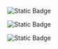 ![Static Badge](https://img.shields.io/badge/Game%20SPACE_SHOOTER-grey?style=for-the-badge)

![Static Badge](https://img.shields.io/badge/version-2021.3.11f1-blue?style=for-the-badge&logo=unity)

![Static Badge](https://img.shields.io/badge/%D0%9F%D1%80%D0%BE%D0%B5%D0%BA%D1%82%20%D0%B5%D1%89%D1%91%20%D0%BD%D0%B5%20%D0%B7%D0%B0%D0%B2%D0%B5%D1%80%D1%88%D1%91%D0%BD%20%D0%B4%D0%BE%20%D0%BA%D0%BE%D0%BD%D1%86%D0%B0%20-%20grey?style=for-the-badge)
